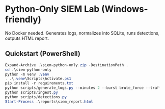 
# Python-Only SIEM Lab (Windows-friendly)
No Docker needed. Generates logs, normalizes into SQLite, runs detections, outputs HTML report.

## Quickstart (PowerShell)
```powershell
Expand-Archive .\siem-python-only.zip -DestinationPath .
cd .\siem-python-only
python -m venv .venv
. .\.venv\Scripts\Activate.ps1
pip install -r requirements.txt
python scripts/generate_logs.py --minutes 2 --burst brute_force --traffic web
python scripts/ingest.py
python scripts/detections.py
Start-Process .\reports\siem_report.html
```
